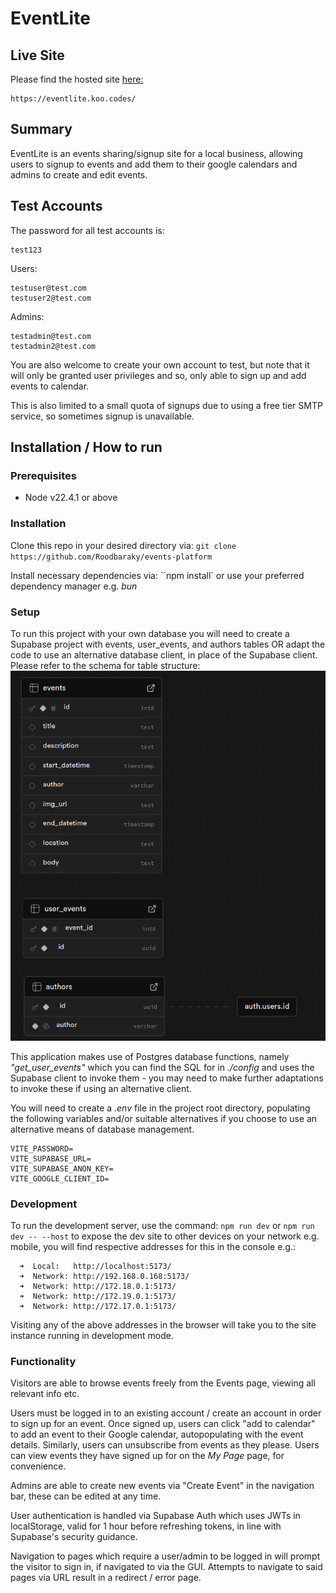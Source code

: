 # EventLite

## Live Site

Please find the hosted site [here:](https://eventlite.koo.codes/)

```
https://eventlite.koo.codes/
```

## Summary

EventLite is an events sharing/signup site for a local business, allowing users to signup to events and add them to their google calendars and admins to create and edit events.

## Test Accounts

The password for all test accounts is:

```
test123
```

Users:

```
testuser@test.com
testuser2@test.com

```

Admins:

```
testadmin@test.com
testadmin2@test.com

```

You are also welcome to create your own account to test, but note that it will only be granted user privileges and so, only able to sign up and add events to calendar.

This is also limited to a small quota of signups due to using a free tier SMTP service, so sometimes signup is unavailable.

## Installation / How to run

### Prerequisites

- Node v22.4.1 or above

### Installation

Clone this repo in your desired directory via:
`git clone https://github.com/Roodbaraky/events-platform`

Install necessary dependencies via:
``npm install` or use your preferred dependency manager e.g. _bun_

### Setup

To run this project with your own database you will need to create a Supabase project with events, user_events, and authors tables OR adapt the code to use an alternative database client, in place of the Supabase client. Please refer to the schema for table structure:
![schema](./config/schema.png)

This application makes use of Postgres database functions, namely _"get_user_events"_ which you can find the SQL for in _./config_ and uses the Supabase client to invoke them - you may need to make further adaptations to invoke these if using an alternative client.

You will need to create a _.env_ file in the project root directory, populating the following variables and/or suitable alternatives if you choose to use an alternative means of database management.

```
VITE_PASSWORD=
VITE_SUPABASE_URL=
VITE_SUPABASE_ANON_KEY=
VITE_GOOGLE_CLIENT_ID=
```

### Development

To run the development server, use the command:
`npm run dev` or `npm run dev -- --host` to expose the dev site to other devices on your network e.g. mobile, you will find respective addresses for this in the console e.g.:

```
  ➜  Local:   http://localhost:5173/
  ➜  Network: http://192.168.0.168:5173/
  ➜  Network: http://172.18.0.1:5173/
  ➜  Network: http://172.19.0.1:5173/
  ➜  Network: http://172.17.0.1:5173/
```

Visiting any of the above addresses in the browser will take you to the site instance running in development mode.

### Functionality

Visitors are able to browse events freely from the Events page, viewing all relevant info etc.

Users must be logged in to an existing account / create an account in order to sign up for an event. Once signed up, users can click "add to calendar" to add an event to their Google calendar, autopopulating with the event details. Similarly, users can unsubscribe from events as they please.
Users can view events they have signed up for on the _My Page_ page, for convenience.

Admins are able to create new events via "Create Event" in the navigation bar, these can be edited at any time.

User authentication is handled via Supabase Auth which uses JWTs in localStorage, valid for 1 hour before refreshing tokens, in line with Supabase's security guidance.

Navigation to pages which require a user/admin to be logged in will prompt the visitor to sign in, if navigated to via the GUI. Attempts to navigate to said pages via URL result in a redirect / error page.
